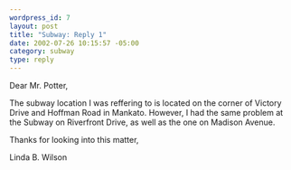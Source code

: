 ```yaml
--- 
wordpress_id: 7
layout: post
title: "Subway: Reply 1"
date: 2002-07-26 10:15:57 -05:00
category: subway
type: reply
---
```

Dear Mr. Potter,

The subway location I was reffering to is located on the corner of Victory Drive and Hoffman Road in Mankato. However, I had the same problem at the Subway on Riverfront Drive, as well as the one on Madison Avenue.

Thanks for looking into this matter,

Linda B. Wilson
